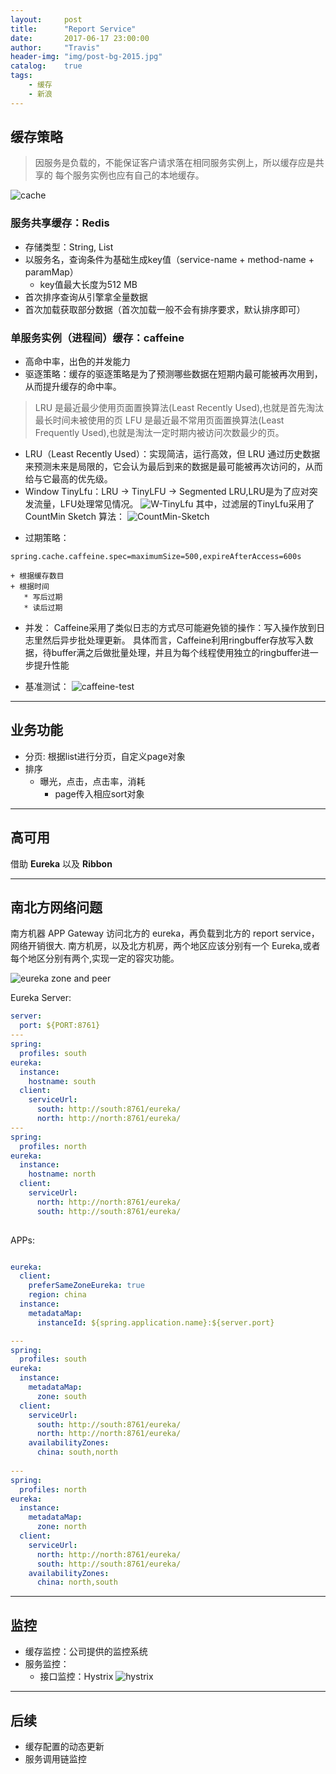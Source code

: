 ```yaml
---
layout:     post
title:      "Report Service"
date:       2017-06-17 23:00:00
author:     "Travis"
header-img: "img/post-bg-2015.jpg"
catalog:    true
tags:
    - 缓存
    - 新浪
---
```


## 缓存策略
> 因服务是负载的，不能保证客户请求落在相同服务实例上，所以缓存应是共享的
> 每个服务实例也应有自己的本地缓存。
 
![cache](/img/private-sina/cache.png)
    
### 服务共享缓存：Redis
* 存储类型：String, List
* 以服务名，查询条件为基础生成key值（service-name + method-name + paramMap）
   - key值最大长度为512 MB
* 首次排序查询从引擎拿全量数据
* 首次加载获取部分数据（首次加载一般不会有排序要求，默认排序即可）

### 单服务实例（进程间）缓存：caffeine
* 高命中率，出色的并发能力
* 驱逐策略：缓存的驱逐策略是为了预测哪些数据在短期内最可能被再次用到，从而提升缓存的命中率。

> LRU 是最近最少使用页面置换算法(Least Recently Used),也就是首先淘汰最长时间未被使用的页
LFU 是最近最不常用页面置换算法(Least Frequently Used),也就是淘汰一定时期内被访问次数最少的页。

   + LRU（Least Recently Used）：实现简洁，运行高效，但 LRU 通过历史数据来预测未来是局限的，它会认为最后到来的数据是最可能被再次访问的，从而给与它最高的优先级。
   + Window TinyLfu：LRU -> TinyLFU -> Segmented LRU,LRU是为了应对突发流量，LFU处理常见情况。
![W-TinyLfu](/img/private-sina/window-tinylfu.png)
其中，过滤层的TinyLfu采用了CountMin Sketch 算法：
![CountMin-Sketch](/img/private-sina/sketch.png)
* 过期策略：
```properties
spring.cache.caffeine.spec=maximumSize=500,expireAfterAccess=600s
```
    + 根据缓存数目
    + 根据时间
       * 写后过期
       * 读后过期
* 并发：
Caffeine采用了类似日志的方式尽可能避免锁的操作：写入操作放到日志里然后异步批处理更新。
具体而言，Caffeine利用ringbuffer存放写入数据，待buffer满之后做批量处理，并且为每个线程使用独立的ringbuffer进一步提升性能

* 基准测试：
![caffeine-test](/img/private-sina/caffeine-test.png)

---

## 业务功能
* 分页: 根据list进行分页，自定义page对象
* 排序
    - 曝光，点击，点击率，消耗
        + page传入相应sort对象

---



## 高可用

借助 **Eureka** 以及 **Ribbon**

--- 
## 南北方网络问题

  南方机器 APP Gateway 访问北方的 eureka，再负载到北方的 report service，网络开销很大.
南方机房，以及北方机房，两个地区应该分别有一个 Eureka,或者每个地区分别有两个,实现一定的容灾功能。

![eureka zone and peer](/img/private-sina/eureka.png)

Eureka Server:
```yaml
server:
  port: ${PORT:8761}
---
spring:
  profiles: south
eureka:
  instance:
    hostname: south
  client:
    serviceUrl:
      south: http://south:8761/eureka/
      north: http://north:8761/eureka/
---
spring:
  profiles: north
eureka:
  instance:
    hostname: north
  client:
    serviceUrl:
      north: http://north:8761/eureka/
      south: http://south:8761/eureka/
      
```

APPs:
```yaml

eureka:
  client:
    preferSameZoneEureka: true
    region: china
  instance:
    metadataMap:
      instanceId: ${spring.application.name}:${server.port}

---
spring:
  profiles: south
eureka:
  instance:
    metadataMap:
      zone: south
  client:
    serviceUrl:
      south: http://south:8761/eureka/
      north: http://north:8761/eureka/
    availabilityZones:
      china: south,north
      
---
spring:
  profiles: north
eureka:
  instance:
    metadataMap:
      zone: north
  client:
    serviceUrl:
      north: http://north:8761/eureka/
      south: http://south:8761/eureka/
    availabilityZones:
      china: north,south
```
---

## 监控
* 缓存监控：公司提供的监控系统
* 服务监控：
    - 接口监控：Hystrix
![hystrix](/img/private-sina/hystrix.png)

---

## 后续
* 缓存配置的动态更新
* 服务调用链监控

